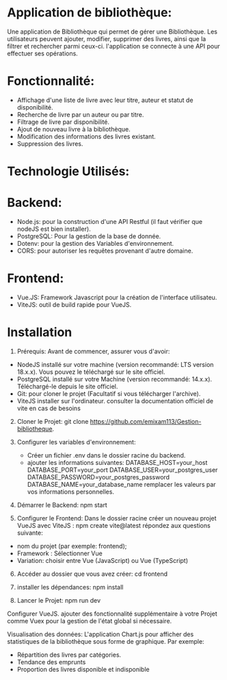 # Application de bibliothèque: 
Une application de Bibliothèque qui permet de gérer une Bibliothèque. Les utilisateurs peuvent ajouter, modifier, supprimer des livres, ainsi que la filtrer et rechercher parmi ceux-ci.
l'application se connecte à une API pour effectuer ses opérations.

# Fonctionnalité: 
  - Affichage d'une liste de livre avec leur titre, auteur et statut de disponibilité.
  - Recherche de livre par un auteur ou par titre.
  - Filtrage de livre par disponibilité.
  - Ajout de nouveau livre à la bibliothèque.
  - Modification des informations des livres existant.
  - Suppression des livres.

# Technologie Utilisés:
  #   Backend:
  - Node.js: pour la construction d'une API Restful (il faut vérifier que nodeJS est bien installer).
  - PostgreSQL: Pour la gestion de la base de donnée.
  - Dotenv: pour la gestion des Variables d'environnement.
  - CORS: pour autoriser les requêtes provenant d'autre domaine.
   # Frontend:  
  - Vue.JS: Framework Javascript pour la création de l'interface utilisateu.
  - ViteJS: outil de build rapide pour VueJS.

# Installation 
  1. Prérequis:
Avant de commencer, assurer vous d'avoir:
  - NodeJS installé sur votre machine (version recommandé: LTS version 18.x.x). Vous pouvez le téléchargé sur le site officiel.
  - PostgreSQL installé sur votre Machine (version recommandé: 14.x.x). Téléchargé-le depuis le site officiel.
  - Git: pour cloner le projet (Facultatif si vous télécharger l'archive).
  - ViteJS installer sur l'ordinateur. consulter la documentation officiel de vite en cas de besoins

  2. Cloner le Projet:
     git clone https://github.com/emixam113/Gestion-bibliotheque.

  3. Configurer les variables d'environnement:
     - Créer un fichier .env dans le dossier racine du backend.
     - ajouter les informations suivantes:
           DATABASE_HOST=your_host
           DATABASE_PORT=your_port
           DATABASE_USER=your_postgres_user
           DATABASE_PASSWORD=your_postgres_password
           DATABASE_NAME=your_database_name
       remplacer les valeurs par vos informations personnelles.

  4. Démarrer le Backend:
    npm start

  5. Configurer le Frontend:
  Dans le dossier racine créer un nouveau projet VueJS avec ViteJS :
  npm create vite@latest
    répondez aux questions suivante:
  - nom du projet (par exemple: frontend);
  - Framework : Sélectionner Vue
  - Variation: choisir entre Vue (JavaScript) ou Vue (TypeScript)

  6. Accéder au dossier que vous avez créer:
     cd frontend

  7. installer les dépendances:
     npm install

  8. Lancer le Projet:
     npm run dev

Configurer VueJS. 
ajouter des fonctionnalité supplémentaire à votre Projet comme Vuex pour la gestion de l'état global si nécessaire.

Visualisation des données: 
L'application Chart.js pour afficher des statistiques de la bibliothèque sous forme de graphique. Par exemple: 
  - Répartition des livres par catégories.
  - Tendance des emprunts
  - Proportion des livres disponible et indisponible
